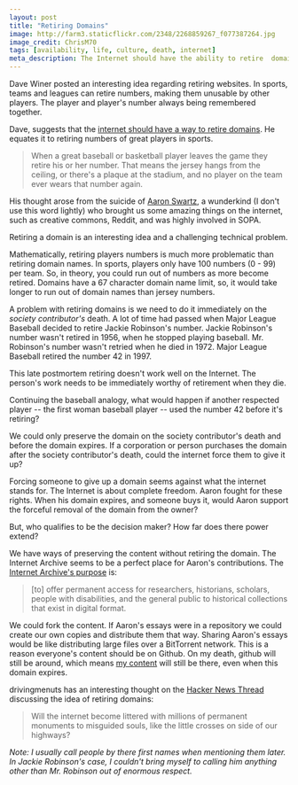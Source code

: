 ```yaml
---
layout: post
title: "Retiring Domains"
image: http://farm3.staticflickr.com/2348/2268859267_f077387264.jpg
image_credit: ChrisM70
tags: [availability, life, culture, death, internet]
meta_description: The Internet should have the ability to retire  domain names for people who's content is considered awesome.
---
```


Dave Winer posted an interesting idea regarding retiring websites. In sports, teams and leagues can retire numbers, making them unusable by other players. The player and player's number always being remembered together.

Dave, suggests that the [internet should have a way to retire domains][1]. He equates it to retiring numbers of great players in sports. 

> When a great baseball or basketball player leaves the game they retire his or her number. That means the jersey hangs from the ceiling, or there's a plaque at the stadium, and no player on the team ever wears that number again.

His thought arose from the suicide of [Aaron Swartz](http://www.aaronsw.com/), a wunderkind (I don't use this word lightly) who brought us some amazing things on the internet, such as creative commons, Reddit, and was highly involved in SOPA.

Retiring a domain is an interesting idea and a challenging technical problem.

Mathematically, retiring players numbers is much more problematic than retiring domain names. In sports, players only have 100 numbers (0 - 99) per team. So, in theory, you could run out of numbers as more become retired. Domains have a 67 character domain name limit, so, it would take longer to run out of domain names than jersey numbers.

A problem with retiring domains is we need to do it immediately on the _society contributor's_ death. A lot of time had passed when Major League Baseball decided to retire Jackie Robinson's number. Jackie Robinson's number wasn't retired in 1956, when he stopped playing baseball. Mr. Robinson's number wasn't retried when he died in 1972. Major League Baseball retired the number 42 in 1997.

This late postmortem retiring doesn't work well on the Internet. The person's work needs to be immediately worthy of retirement when they die.

Continuing the baseball analogy, what would happen if another respected player -- the first woman baseball player -- used the number 42 before it's retiring?

We could only preserve the domain on the society contributor's death and before the domain expires. If a corporation or person purchases the domain after the society contributor's death, could the internet force them to give it up?

Forcing someone to give up a domain seems against what the internet stands for. The Internet is about complete freedom. Aaron fought for these rights. When his domain expires, and someone buys it, would Aaron support the forceful removal of the domain from the owner?

But, who qualifies to be the decision maker? How far does there power extend?

We have ways of preserving the content without retiring the domain. The Internet Archive seems to be a perfect place for Aaron's contributions. The [Internet Archive's purpose][2] is:

> [to] offer permanent access for researchers, historians, scholars, people with disabilities, and the general public to historical collections that exist in digital format.

We could fork the content. If Aaron's essays were in a repository we could create our own copies and distribute them that way. Sharing Aaron's essays would be like distributing large files over a BitTorrent network. This is a reason everyone's content should be on Github. On my death, github will still be around, which means [my content][4] will still be there, even when this domain expires.

drivingmenuts has an interesting thought on the [Hacker News Thread][3] discussing the idea of retiring domains:
> Will the internet become littered with millions of permanent monuments to misguided souls, like the little crosses on side of our highways?

_Note: I usually call people by there first names when mentioning them later. In Jackie Robinson's case, I couldn't bring myself to calling him anything other than Mr. Robinson out of enormous respect._

[1]: http://threads2.scripting.com/2013/january/weShouldRetireAaronsNumber
[2]: http://archive.org/about/
[3]: http://news.ycombinator.com/item?id=5064923
[4]: https://github.com/bhardin/bhardin.github.com/tree/master/_posts